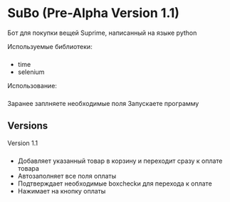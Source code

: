 SuBo (Pre-Alpha Version 1.1)
================
Бот для покупки вещей Suprime, написанный на языке python

Используемые библиотеки:
###
* time
* selenium

Использование:
###
Заранее заплняете необходимые поля
Запускаете программу

Versions
--------------
Version 1.1
###
* Добавляет указанный товар в корзину и переходит сразу к оплате товара
* Автозаполняет все поля оплаты
* Подтверждает необходимые boxcheckи для перехода к оплате
* Нажимает на кнопку оплаты
